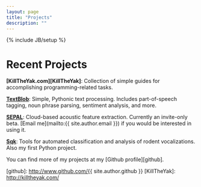 ```yaml
---
layout: page
title: "Projects"
description: ""
---
```

{% include JB/setup %}

# Recent Projects

**[KillTheYak.com][KillTheYak]**: Collection of simple guides for accomplishing programming-related tasks.

**[TextBlob](http://textblob.readthedocs.org/)**: Simple, Pythonic text processing. Includes part-of-speech tagging, noun phrase parsing, sentiment analysis, and more.

**[SEPAL](http://sepalbio.com)**: Cloud-based acoustic feature extraction. Currently an invite-only beta. [Email me](mailto:{{ site.author.email }}) if you would be interested in using it.

**[Sqk](http://www.github.com/sloria/usv)**: Tools for automated classification and analysis of rodent vocalizations. Also my first Python project.

You can find more of my projects at my [Github profile][github].

[github]: http://www.github.com/{{ site.author.github }}
[KillTheYak]: http://killtheyak.com/